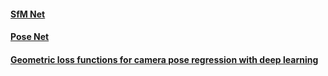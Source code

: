 #### [SfM Net](https://arxiv.org/pdf/1704.07804.pdf)
#### [Pose Net](https://www.cv-foundation.org/openaccess/content_iccv_2015/papers/Kendall_PoseNet_A_Convolutional_ICCV_2015_paper.pdf)
#### [Geometric loss functions for camera pose regression with deep learning](https://arxiv.org/pdf/1704.00390.pdf)
